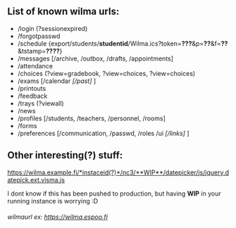 ## List of known wilma urls:
* /login (?sessionexpired)
* /forgotpasswd
* /schedule {export/students/**studentid**/Wilma.ics?token=**???**&p=**??**&f=**??**&tstamp=**????**}
* /messages [/archive, /outbox, /drafts, /appointments]
* /attendance
* /choices (?view=gradebook, ?view=choices, ?view=choices)
* /exams [/calendar *[/past]* ]
* /printouts
* /feedback
* /trays (?viewall)
* /news
* /profiles [/students, /teachers, /personnel, /rooms]
* /forms
* /preferences [/communication, /passwd, /roles /ui *[/links]* ]

## Other interesting(?) stuff:
https://wilma.example.fi/*instaceid(?)*/nc3/**WIP**/datepicker/js/jquery.datepick.ext.visma.js

I dont know if this has been pushed to production, but having **WIP** in your running instance is worrying :D

###### wilmaurl ex: https://wilma.espoo.fi
